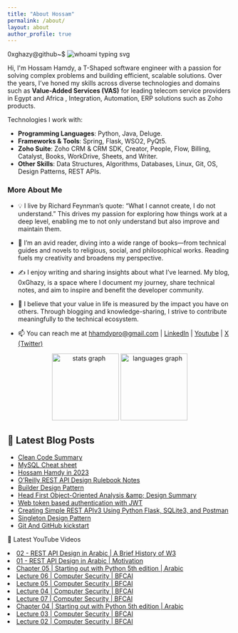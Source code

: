 ```yaml
---
title: "About Hossam"
permalink: /about/
layout: about
author_profile: true
---
```


0xghazy@github~$ ![whoami typing svg](https://readme-typing-svg.demolab.com?font=Fira+Code&size=25&duration=6000&pause=1000&color=2FC02F&random=false&width=435&height=25&vCenter=true&lines=whoami)

Hi, I'm Hossam Hamdy, a T-Shaped software engineer with a passion for solving complex problems and building efficient, scalable solutions. Over the years, I’ve honed my skills across diverse technologies and domains such as **Value-Added Services (VAS)** for leading telecom service providers in Egypt and Africa , Integration, Automation, ERP solutions such as Zoho products.

Technologies I work with:

- **Programming Languages**: Python, Java, Deluge.
- **Frameworks & Tools**: Spring, Flask, WSO2, PyQt5.
- **Zoho Suite**: Zoho CRM & CRM SDK, Creator, People, Flow, Billing, Catalyst, Books, WorkDrive, Sheets, and Writer.
- **Other Skills**: Data Structures, Algorithms, Databases, Linux, Git, OS, Design Patterns, REST APIs.

### More About Me

- 💡 I live by Richard Feynman’s quote: “What I cannot create, I do not understand.” This drives my passion for exploring how things work at a deep level, enabling me to not only understand but also improve and maintain them.

- 📖 I’m an avid reader, diving into a wide range of books—from technical guides and novels to religious, social, and philosophical works. Reading fuels my creativity and broadens my perspective.

- ✍️ I enjoy writing and sharing insights about what I’ve learned. My blog, 0xGhazy, is a space where I document my journey, share technical notes, and aim to inspire and benefit the developer community.

- 🌟 I believe that your value in life is measured by the impact you have on others. Through blogging and knowledge-sharing, I strive to contribute meaningfully to the technical ecosystem.

- 📫 You can reach me at hhamdypro@gmail.com | [LinkedIn](https://www.linkedin.com/in/h0ssamhamdy/) | [Youtube](https://www.youtube.com/c/HossamHamdy0xGhazy) | [X (Twitter)](https://twitter.com/0xGhazy)

<div align="center">
  <img src="https://github-readme-stats.vercel.app/api?username=0xGhazy&hide_title=false&hide_rank=false&show_icons=true&include_all_commits=true&count_private=true&disable_animations=false&theme=tokyonight&locale=en&hide_border=true&order=1" height="150" alt="stats graph"  />
  <img src="https://github-readme-stats.vercel.app/api/top-langs?username=0xGhazy&locale=en&hide_title=false&layout=compact&card_width=320&langs_count=10&theme=tokyonight&hide_border=true&order=2" height="150" alt="languages graph"  />
</div>

<!-- Need to create a resume and attach it here -->
<!-- - 📄 Know about my experiences [www.google.com](www.google.com) -->

## 📕 Latest Blog Posts

<!-- BLOG-POST-LIST:START -->

- [Clean Code Summary](https://0xghazy.github.io/summaries/clean-code/)
- [MySQL Cheat sheet](https://0xghazy.github.io/summaries/MySQL-notes/)
- [Hossam Hamdy in 2023](https://0xghazy.github.io/hossam.log/Hossam-Hamdy-in-2023/)
- [O’Reilly REST API Design Rulebook Notes](https://0xghazy.github.io/summaries/o'reilly-rest-api-design-rulebook-notes/)
- [Builder Design Pattern](https://0xghazy.github.io/blog/Builder-design-pattern/)
- [Head First Object-Oriented Analysis &amp;amp; Design Summary](https://0xghazy.github.io/summaries/Head-First-Object-Oriented-Analysis-and-Design-Book/)
- [Web token based authentication with JWT](<https://0xghazy.github.io/blog/Authentication-with-JavaScript-Web-Tokens-(JWTs)/>)
- [Creating Simple REST APIv3 Using Python Flask, SQLite3, and Postman](https://0xghazy.github.io/blog/Creating-Simple-API-Using-Python-Flask/)
- [Singleton Design Pattern](https://0xghazy.github.io/blog/Singleton-design-pattern/)
- [Git And GitHub kickstart](https://0xghazy.github.io/blog/Git-and-GitHub-kickstart/)
<!-- BLOG-POST-LIST:END -->

🎥 Latest YouTube Videos

<!-- YOUTUBE:START --><li><a href="https://www.youtube.com/watch?v=g_HfTeTvPyc" target="_blank">02 - REST API Design in Arabic | A Brief History of W3</a></li><li><a href="https://www.youtube.com/watch?v=GbRbm8wJqk8" target="_blank">01 - REST API Design in Arabic | Motivation</a></li><li><a href="https://www.youtube.com/watch?v=hpg49tz7vC4" target="_blank">Chapter 05 | Starting out with Python 5th edition | Arabic</a></li><li><a href="https://www.youtube.com/watch?v=FoAkl1vKIdo" target="_blank">Lecture 06 | Computer Security | BFCAI</a></li><li><a href="https://www.youtube.com/watch?v=TmfNmRB1Rds" target="_blank">Lecture 05 | Computer Security | BFCAI</a></li><li><a href="https://www.youtube.com/watch?v=gBORfmi2HQI" target="_blank">Lecture 04 | Computer Security | BFCAI</a></li><li><a href="https://www.youtube.com/watch?v=dYYAwC_Uzqk" target="_blank">Lecture 07 | Computer Security | BFCAI</a></li><li><a href="https://www.youtube.com/watch?v=Lys5j-rMkds" target="_blank">Chapter 04 | Starting out with Python 5th edition | Arabic</a></li><li><a href="https://www.youtube.com/watch?v=Q3h4BB9hSPE" target="_blank">Lecture 03 | Computer Security | BFCAI</a></li><li><a href="https://www.youtube.com/watch?v=mFt_w19YaeA" target="_blank">Lecture 02 | Computer Security | BFCAI</a></li><!-- YOUTUBE:END -->
